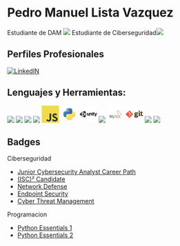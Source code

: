 
# Pedro Manuel Lista Vazquez

Estudiante de DAM <code><img height="40" src="https://upload.wikimedia.org/wikipedia/commons/4/4f/Csharp_Logo.png](https://external-content.duckduckgo.com/iu/?u=https%3A%2F%2Fcampusnet.es%2Fwp-content%2Fuploads%2F2021%2F01%2FCampusNET.es-logo02-Inicio.png&f=1&nofb=1&ipt=ae6e3c82ff1b8e72b2b2d6edbd0a92dc556bebfcd893bf352f35d454f28537e0&ipo=images)"></code>
Estudiante de Ciberseguridad<code><img height="40" src="https://upload.wikimedia.org/wikipedia/commons/4/4f/Csharp_Logo.png"></code>


## Perfiles Profesionales

<a href="https://www.linkedin.com/in/pedrolista">
  <img alt="LinkedIN" width="120px" src="https://logowik.com/content/uploads/images/linkedin-new4645.jpg" />
</a>
 

## Lenguajes y Herramientas:
<code><img height="40" src="https://upload.wikimedia.org/wikipedia/commons/thumb/6/61/HTML5_logo_and_wordmark.svg/1024px-HTML5_logo_and_wordmark.svg.png"></code>
<code><img height="40" src="https://upload.wikimedia.org/wikipedia/commons/thumb/d/d5/CSS3_logo_and_wordmark.svg/1452px-CSS3_logo_and_wordmark.svg.png"></code>
<code><img height="40" src="https://upload.wikimedia.org/wikipedia/commons/4/4f/Csharp_Logo.png"></code>
<code><img height="40" src="https://upload.wikimedia.org/wikipedia/fr/thumb/2/2e/Java_Logo.svg/550px-Java_Logo.svg.png"></code>
<code><img height="40" src="https://raw.githubusercontent.com/github/explore/80688e429a7d4ef2fca1e82350fe8e3517d3494d/topics/javascript/javascript.png"></code>
<code><img height="40" src="https://raw.githubusercontent.com/github/explore/80688e429a7d4ef2fca1e82350fe8e3517d3494d/topics/python/python.png"></code>
<code><img height="40" src="https://raw.githubusercontent.com/github/explore/80688e429a7d4ef2fca1e82350fe8e3517d3494d/topics/unity/unity.png"></code>
<code><img height="40" src="https://download.blender.org/branding/blender_logo_socket.png"></code>
<code><img height="40" src="https://raw.githubusercontent.com/github/explore/80688e429a7d4ef2fca1e82350fe8e3517d3494d/topics/mysql/mysql.png"></code>
<code><img height="40" src="https://raw.githubusercontent.com/github/explore/80688e429a7d4ef2fca1e82350fe8e3517d3494d/topics/git/git.png"></code>
<code><img height="40" src="https://upload.wikimedia.org/wikipedia/commons/d/d5/Virtualbox_logo.png?20150209215936"></code>
<code><img height="40" src="https://upload.wikimedia.org/wikipedia/commons/thumb/a/af/Adobe_Photoshop_CC_icon.svg/2101px-Adobe_Photoshop_CC_icon.svg.png"></code>



## Badges
Ciberseguridad

- [Junior Cybersecurity Analyst Career Path](https://www.credly.com/badges/f3de9f4b-f882-4599-9296-a4694b8d99cf/public_url)
- [(ISC)² Candidate](https://www.credly.com/badges/4d8d57a0-e55e-465c-9bca-6e04ba48a2f7/public_url)
- [Network Defense](https://www.credly.com/badges/2b5b54ea-b554-473b-ad4b-a361dd948f0b/public_url)
- [Endpoint Security](https://www.credly.com/badges/ce4ccd71-1a33-4ca8-8829-02a0893d763d/public_url)
- [Cyber Threat Management](https://www.credly.com/badges/f55c04db-84ee-4b4d-b882-0cd5e81eb0fb/public_url)

Programacion
- [Python Essentials 1](https://www.credly.com/badges/598ea34a-59f0-4cb6-a451-1f8af1eeeda7/public_url)
- [Python Essentials 2](https://www.credly.com/badges/3870a8b2-d379-411c-95ac-877db959078a/public_url)

